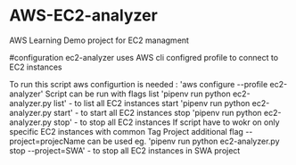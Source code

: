 # AWS-EC2-analyzer
AWS Learning 
Demo project for EC2 managment

#configuration
ec2-analyzer uses AWS cli configred profile to connect to EC2 instances

To run this script aws configurtion is needed :
'aws configure --profile ec2-analyzer'
Script can be run with flags
 list
	'pipenv run python ec2-analyzer.py list' - to list all EC2 instances
 start
	'pipenv run python ec2-analyzer.py start' - to start all EC2 instances
 stop
	'pipenv run python ec2-analyzer.py stop' - to stop all EC2 instances
If script have to wokr on only specific EC2 instances with common Tag Project additional flag
--project=projecName can be used eg.
	'pipenv run python ec2-analyzer.py stop --project=SWA' - to stop all EC2 instances in SWA project
